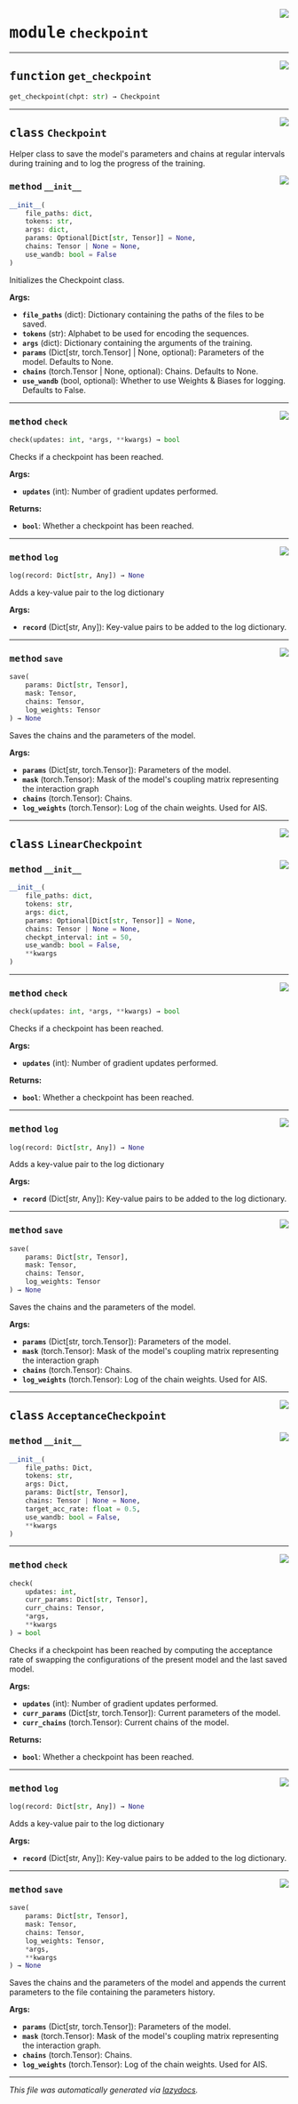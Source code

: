<!-- markdownlint-disable -->

<a href="https://github.com/spqb/adabmDCApy/tree/main/adabmDCA/adabmDCA/checkpoint.py#L0"><img align="right" style="float:right;" src="https://img.shields.io/badge/-source-cccccc?style=flat-square"></a>

# <kbd>module</kbd> `checkpoint`





---

<a href="https://github.com/spqb/adabmDCApy/tree/main/adabmDCA/adabmDCA/checkpoint.py#L304"><img align="right" style="float:right;" src="https://img.shields.io/badge/-source-cccccc?style=flat-square"></a>

## <kbd>function</kbd> `get_checkpoint`

```python
get_checkpoint(chpt: str) → Checkpoint
```






---

<a href="https://github.com/spqb/adabmDCApy/tree/main/adabmDCA/adabmDCA/checkpoint.py#L11"><img align="right" style="float:right;" src="https://img.shields.io/badge/-source-cccccc?style=flat-square"></a>

## <kbd>class</kbd> `Checkpoint`
Helper class to save the model's parameters and chains at regular intervals during training and to log the progress of the training. 

<a href="https://github.com/spqb/adabmDCApy/tree/main/adabmDCA/adabmDCA/checkpoint.py#L15"><img align="right" style="float:right;" src="https://img.shields.io/badge/-source-cccccc?style=flat-square"></a>

### <kbd>method</kbd> `__init__`

```python
__init__(
    file_paths: dict,
    tokens: str,
    args: dict,
    params: Optional[Dict[str, Tensor]] = None,
    chains: Tensor | None = None,
    use_wandb: bool = False
)
```

Initializes the Checkpoint class. 



**Args:**
 
 - <b>`file_paths`</b> (dict):  Dictionary containing the paths of the files to be saved. 
 - <b>`tokens`</b> (str):  Alphabet to be used for encoding the sequences. 
 - <b>`args`</b> (dict):  Dictionary containing the arguments of the training. 
 - <b>`params`</b> (Dict[str, torch.Tensor] | None, optional):  Parameters of the model. Defaults to None. 
 - <b>`chains`</b> (torch.Tensor | None, optional):  Chains. Defaults to None. 
 - <b>`use_wandb`</b> (bool, optional):  Whether to use Weights & Biases for logging. Defaults to False. 




---

<a href="https://github.com/spqb/adabmDCApy/tree/main/adabmDCA/adabmDCA/checkpoint.py#L118"><img align="right" style="float:right;" src="https://img.shields.io/badge/-source-cccccc?style=flat-square"></a>

### <kbd>method</kbd> `check`

```python
check(updates: int, *args, **kwargs) → bool
```

Checks if a checkpoint has been reached. 



**Args:**
 
 - <b>`updates`</b> (int):  Number of gradient updates performed. 



**Returns:**
 
 - <b>`bool`</b>:  Whether a checkpoint has been reached. 

---

<a href="https://github.com/spqb/adabmDCApy/tree/main/adabmDCA/adabmDCA/checkpoint.py#L94"><img align="right" style="float:right;" src="https://img.shields.io/badge/-source-cccccc?style=flat-square"></a>

### <kbd>method</kbd> `log`

```python
log(record: Dict[str, Any]) → None
```

Adds a key-value pair to the log dictionary 



**Args:**
 
 - <b>`record`</b> (Dict[str, Any]):  Key-value pairs to be added to the log dictionary. 

---

<a href="https://github.com/spqb/adabmDCApy/tree/main/adabmDCA/adabmDCA/checkpoint.py#L136"><img align="right" style="float:right;" src="https://img.shields.io/badge/-source-cccccc?style=flat-square"></a>

### <kbd>method</kbd> `save`

```python
save(
    params: Dict[str, Tensor],
    mask: Tensor,
    chains: Tensor,
    log_weights: Tensor
) → None
```

Saves the chains and the parameters of the model. 



**Args:**
 
 - <b>`params`</b> (Dict[str, torch.Tensor]):  Parameters of the model. 
 - <b>`mask`</b> (torch.Tensor):  Mask of the model's coupling matrix representing the interaction graph 
 - <b>`chains`</b> (torch.Tensor):  Chains. 
 - <b>`log_weights`</b> (torch.Tensor):  Log of the chain weights. Used for AIS. 


---

<a href="https://github.com/spqb/adabmDCApy/tree/main/adabmDCA/adabmDCA/checkpoint.py#L155"><img align="right" style="float:right;" src="https://img.shields.io/badge/-source-cccccc?style=flat-square"></a>

## <kbd>class</kbd> `LinearCheckpoint`




<a href="https://github.com/spqb/adabmDCApy/tree/main/adabmDCA/adabmDCA/checkpoint.py#L156"><img align="right" style="float:right;" src="https://img.shields.io/badge/-source-cccccc?style=flat-square"></a>

### <kbd>method</kbd> `__init__`

```python
__init__(
    file_paths: dict,
    tokens: str,
    args: dict,
    params: Optional[Dict[str, Tensor]] = None,
    chains: Tensor | None = None,
    checkpt_interval: int = 50,
    use_wandb: bool = False,
    **kwargs
)
```








---

<a href="https://github.com/spqb/adabmDCApy/tree/main/adabmDCA/adabmDCA/checkpoint.py#L178"><img align="right" style="float:right;" src="https://img.shields.io/badge/-source-cccccc?style=flat-square"></a>

### <kbd>method</kbd> `check`

```python
check(updates: int, *args, **kwargs) → bool
```

Checks if a checkpoint has been reached. 



**Args:**
 
 - <b>`updates`</b> (int):  Number of gradient updates performed. 



**Returns:**
 
 - <b>`bool`</b>:  Whether a checkpoint has been reached. 

---

<a href="https://github.com/spqb/adabmDCApy/tree/main/adabmDCA/adabmDCA/checkpoint.py#L94"><img align="right" style="float:right;" src="https://img.shields.io/badge/-source-cccccc?style=flat-square"></a>

### <kbd>method</kbd> `log`

```python
log(record: Dict[str, Any]) → None
```

Adds a key-value pair to the log dictionary 



**Args:**
 
 - <b>`record`</b> (Dict[str, Any]):  Key-value pairs to be added to the log dictionary. 

---

<a href="https://github.com/spqb/adabmDCApy/tree/main/adabmDCA/adabmDCA/checkpoint.py#L195"><img align="right" style="float:right;" src="https://img.shields.io/badge/-source-cccccc?style=flat-square"></a>

### <kbd>method</kbd> `save`

```python
save(
    params: Dict[str, Tensor],
    mask: Tensor,
    chains: Tensor,
    log_weights: Tensor
) → None
```

Saves the chains and the parameters of the model. 



**Args:**
 
 - <b>`params`</b> (Dict[str, torch.Tensor]):  Parameters of the model. 
 - <b>`mask`</b> (torch.Tensor):  Mask of the model's coupling matrix representing the interaction graph 
 - <b>`chains`</b> (torch.Tensor):  Chains. 
 - <b>`log_weights`</b> (torch.Tensor):  Log of the chain weights. Used for AIS. 


---

<a href="https://github.com/spqb/adabmDCApy/tree/main/adabmDCA/adabmDCA/checkpoint.py#L214"><img align="right" style="float:right;" src="https://img.shields.io/badge/-source-cccccc?style=flat-square"></a>

## <kbd>class</kbd> `AcceptanceCheckpoint`




<a href="https://github.com/spqb/adabmDCApy/tree/main/adabmDCA/adabmDCA/checkpoint.py#L215"><img align="right" style="float:right;" src="https://img.shields.io/badge/-source-cccccc?style=flat-square"></a>

### <kbd>method</kbd> `__init__`

```python
__init__(
    file_paths: Dict,
    tokens: str,
    args: Dict,
    params: Dict[str, Tensor],
    chains: Tensor | None = None,
    target_acc_rate: float = 0.5,
    use_wandb: bool = False,
    **kwargs
)
```








---

<a href="https://github.com/spqb/adabmDCApy/tree/main/adabmDCA/adabmDCA/checkpoint.py#L244"><img align="right" style="float:right;" src="https://img.shields.io/badge/-source-cccccc?style=flat-square"></a>

### <kbd>method</kbd> `check`

```python
check(
    updates: int,
    curr_params: Dict[str, Tensor],
    curr_chains: Tensor,
    *args,
    **kwargs
) → bool
```

Checks if a checkpoint has been reached by computing the acceptance rate of swapping the  configurations of the present model and the last saved model. 



**Args:**
 
 - <b>`updates`</b> (int):  Number of gradient updates performed. 
 - <b>`curr_params`</b> (Dict[str, torch.Tensor]):  Current parameters of the model. 
 - <b>`curr_chains`</b> (torch.Tensor):  Current chains of the model. 



**Returns:**
 
 - <b>`bool`</b>:  Whether a checkpoint has been reached. 

---

<a href="https://github.com/spqb/adabmDCApy/tree/main/adabmDCA/adabmDCA/checkpoint.py#L94"><img align="right" style="float:right;" src="https://img.shields.io/badge/-source-cccccc?style=flat-square"></a>

### <kbd>method</kbd> `log`

```python
log(record: Dict[str, Any]) → None
```

Adds a key-value pair to the log dictionary 



**Args:**
 
 - <b>`record`</b> (Dict[str, Any]):  Key-value pairs to be added to the log dictionary. 

---

<a href="https://github.com/spqb/adabmDCApy/tree/main/adabmDCA/adabmDCA/checkpoint.py#L272"><img align="right" style="float:right;" src="https://img.shields.io/badge/-source-cccccc?style=flat-square"></a>

### <kbd>method</kbd> `save`

```python
save(
    params: Dict[str, Tensor],
    mask: Tensor,
    chains: Tensor,
    log_weights: Tensor,
    *args,
    **kwargs
) → None
```

Saves the chains and the parameters of the model and appends the current parameters to the file containing the parameters history. 



**Args:**
 
 - <b>`params`</b> (Dict[str, torch.Tensor]):  Parameters of the model. 
 - <b>`mask`</b> (torch.Tensor):  Mask of the model's coupling matrix representing the interaction graph. 
 - <b>`chains`</b> (torch.Tensor):  Chains. 
 - <b>`log_weights`</b> (torch.Tensor):  Log of the chain weights. Used for AIS. 




---

_This file was automatically generated via [lazydocs](https://github.com/ml-tooling/lazydocs)._
